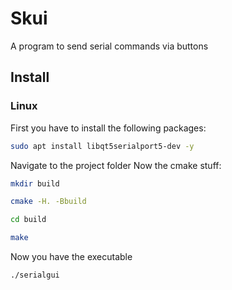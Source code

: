 # Skui
A program to send serial commands via buttons




## Install

### Linux 

First you have to install the following packages:

```bash
sudo apt install libqt5serialport5-dev -y
```
Navigate to the project folder 
Now the cmake stuff:
```bash
mkdir build
```
```bash
cmake -H. -Bbuild
```
```bash
cd build
```
```bash
make
```
Now you have the executable
```bash
./serialgui
```
